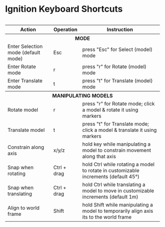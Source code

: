 # Ignition Keyboard Shortcuts

<div style="display: table">



  <table cellspacing='0'> <!-- cellspacing='0' is important, must stay -->

  <tr><th>Action</th><th>Operation</th><th>Instruction</th></tr><!-- Table Header -->

  <tr><th colspan="3" class="sub"><b>MODE</b></th></tr>

  <tr><td>Enter Selection mode (default mode)</td><td>Esc</td><td>press "Esc" for Select (model) mode</td></tr>

  <tr><td>Enter Rotate mode</td><td>r</td><td>press "r" for Rotate (model) mode</td></tr><!-

  <tr><td>Enter Translate mode</td><td>t</td><td>press "t" for Translate (model) mode</td></tr>

  <!--Manipulating Models section -->

  <tr><th colspan="3" class="sub"><b>MANIPULATING MODELS</b></th></tr>

  <tr><td>Rotate model</td><td>r</td><td>press "r" for Rotate mode; click a model & rotate it using markers</td></tr>

  <tr><td>Translate model</td><td>t</td><td>press "t" for Translate mode; click a model & translate it using markers</td></tr>

  <tr><td>Constrain along axis</td><td>x/y/z</td><td>hold key while manipulating a model to constrain movement along that axis</td></tr>

  <tr><td>Snap when rotating</td><td>Ctrl + drag</td><td>hold Ctrl while rotating a model to rotate in customizable increments (default 45°)</td></tr>

  <tr><td>Snap when translating</td><td>Ctrl + drag</td><td>hold Ctrl while translating a model to move in customizable increments (default 1m)</td></tr>

  <tr><td>Align to world frame</td><td>Shift</td><td>hold Shift while manipulating a model to temporarily align axis its to the world frame</td></tr>

</table>



</div>
